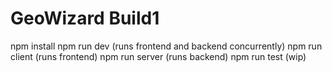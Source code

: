 # GeoWizard Build1
npm install
npm run dev (runs frontend and backend concurrently)
npm run client (runs frontend)
npm run server (runs backend)
npm run test (wip)